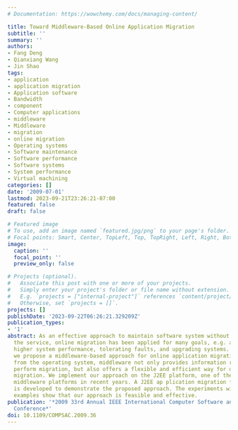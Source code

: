 ```yaml
---
# Documentation: https://wowchemy.com/docs/managing-content/

title: Toward Middleware-Based Online Application Migration
subtitle: ''
summary: ''
authors:
- Fang Deng
- Qianxiang Wang
- Jin Shao
tags:
- application
- application migration
- Application software
- Bandwidth
- component
- Computer applications
- middleware
- Middleware
- migration
- online migration
- Operating systems
- Software maintenance
- Software performance
- Software systems
- System performance
- Virtual machining
categories: []
date: '2009-07-01'
lastmod: 2023-09-21T23:26:21-07:00
featured: false
draft: false

# Featured image
# To use, add an image named `featured.jpg/png` to your page's folder.
# Focal points: Smart, Center, TopLeft, Top, TopRight, Left, Right, BottomLeft, Bottom, BottomRight.
image:
  caption: ''
  focal_point: ''
  preview_only: false

# Projects (optional).
#   Associate this post with one or more of your projects.
#   Simply enter your project's folder or file name without extension.
#   E.g. `projects = ["internal-project"]` references `content/project/deep-learning/index.md`.
#   Otherwise, set `projects = []`.
projects: []
publishDate: '2023-09-22T06:26:21.329209Z'
publication_types:
- '1'
abstract: As an effective approach to maintain software system without interrupting
  the service, online migration has been applied for many goals, e.g. achieving a
  higher system performance, tolerating faults, and upgrading systems. In this paper,
  we propose a middleware-based approach for online application migration. Independent
  from the operating system, middleware not only provides information required to
  perform migration, but also offers a flexible and efficient way for online application
  migration. We implement our approach on the J2EE platform, one of the most important
  middleware platforms in recent years. A J2EE ap plication migration framework (JAMF)
  is developed to demonstrate the proposed approach. The experiments with two typical
  examples show that our approach is feasible and effective.
publication: '*2009 33rd Annual IEEE International Computer Software and Applications
  Conference*'
doi: 10.1109/COMPSAC.2009.36
---
```

